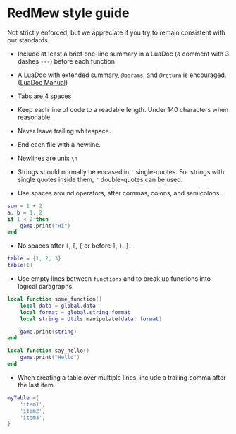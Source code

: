 
# RedMew style guide

Not strictly enforced, but we appreciate if you try to remain consistent with our standards.

* Include at least a brief one-line summary in a LuaDoc (a comment with 3 dashes `---`) before each function

* A LuaDoc with extended summary, `@params`, and `@return` is encouraged. ([LuaDoc Manual][1])

* Tabs are 4 spaces

* Keep each line of code to a readable length. Under 140 characters when reasonable.

* Never leave trailing whitespace.

* End each file with a newline.

* Newlines are unix `\n`

* Strings should normally be encased in `'` single-quotes. For strings with single quotes inside them, `"` double-quotes can be used.

* Use spaces around operators, after commas, colons, and semicolons.

```lua
sum = 1 + 2
a, b = 1, 2
if 1 < 2 then
    game.print("Hi")
end
```

* No spaces after `(`, `[`, `{` or before `]`, `)`, `}`.

```lua
table = {1, 2, 3}
table[1]
```

* Use empty lines between `functions` and to break up functions into logical paragraphs.

```lua
local function some_function()
    local data = global.data
    local format = global.string_format
    local string = Utils.manipulate(data, format)

    game.print(string)
end

local function say_hello()
    game.print("Hello")
end
```

* When creating a table over multiple lines, include a trailing comma after the last item.

```lua
myTable ={
    'item1',
    'item2',
    'item3',
}
```

[1]:[http://keplerproject.github.io/luadoc/manual.htm]
